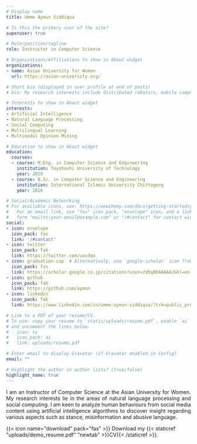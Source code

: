 ```yaml
---
# Display name
title: Umme Aymun Siddiqua

# Is this the primary user of the site?
superuser: true

# Role/position/tagline
role: Instructor in Computer Science

# Organizations/Affiliations to show in About widget
organizations:
- name: Asian University for Women
  url: https://asian-university.org/

# Short bio (displayed in user profile at end of posts)
# bio: My research interests include distributed robotics, mobile computing and programmable matter.

# Interests to show in About widget
interests:
- Artificial Intelligence
- Natural Language Processing
- Social Computing
- Multilingual Learning
- Multimodal Opinion Mining

# Education to show in About widget
education:
  courses:
  - course: M.Eng. in Computer Science and Engineering
    institution: Toyohashi University of Technology
    year: 2019
  - course: B.Sc. in Computer Science and Engineering
    institution: International Islamic University Chittagong
    year: 2016

# Social/Academic Networking
# For available icons, see: https://wowchemy.com/docs/getting-started/page-builder/#icons
#   For an email link, use "fas" icon pack, "envelope" icon, and a link in the
#   form "mailto:your-email@example.com" or "/#contact" for contact widget.
social:
- icon: envelope
  icon_pack: fas
  link: '/#contact'
- icon: twitter
  icon_pack: fab
  link: https://twitter.com/uasdqa
- icon: graduation-cap  # Alternatively, use `google-scholar` icon from `ai` icon pack
  icon_pack: fas
  link: https://scholar.google.co.jp/citations?user=zVDq8EAAAAAJ&hl=en
- icon: github
  icon_pack: fab
  link: https://github.com/aymun
- icon: linkedin
  icon_pack: fab
  link: https://www.linkedin.com/in/umme-aymun-siddiqua/?trk=public_profile_samename-profile&originalSubdomain=bd

# Link to a PDF of your resume/CV.
# To use: copy your resume to `static/uploads/resume.pdf`, enable `ai` icons in `params.toml`, 
# and uncomment the lines below.
# - icon: cv
#   icon_pack: ai
#   link: uploads/resume.pdf

# Enter email to display Gravatar (if Gravatar enabled in Config)
email: ""

# Highlight the author in author lists? (true/false)
highlight_name: true
---
```


<p align="justify"> I am an Instructor of Computer Science at the Asian University for Women. My research interests lie in the areas of natural language processing and social computing. I am keen to analyze human behaviours from social media content using artificial intelligence algorithms to discover insight regarding various aspects such as stance, misinformation and abusive language. </p>

{{< icon name="download" pack="fas" >}} Download my {{< staticref "uploads/demo_resume.pdf" "newtab" >}}CV{{< /staticref >}}.
